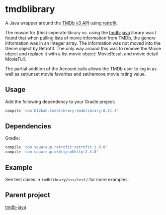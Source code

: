 tmdblibrary
============

A Java wrapper around the [TMDb v3 API][1] using [retrofit][2].

The reason for (this) seperate library vs. using the [tmdb-java][3] library was I found that when pulling lists of movie information from TMDb, the genere information was in an Integer array. The information was not moved into the Genre object by Retrofit. The only way around this was to remove the Movie object and replace it with a list movie object: MovieResult and movie detail MovieFull. 

The partial addition of the Account calls allows the TMDb user to log in as well as set/unset movie favorites and set/remove movie rating value.


Usage
-----
Add the following dependency to your Gradle project:

```groovy
compile 'com.b12kab.tmdblibrary:tmdblibrary:0.11.3'
```


Dependencies
------------
Gradle:

```groovy
compile 'com.squareup.retrofit:retrofit:1.9.0'
compile 'com.squareup.okhttp:okhttp:2.3.0'
```


Example
-------

See test cases in `tmdblibrary/src/test/` for more examples.

Parent project
----------------

[tmdb-java](https://github.com/UweTrottmann/tmdb-java/releases/tag/v0.9.0)


 [1]: https://developers.themoviedb.org/3
 [2]: https://github.com/square/retrofit
 [3]: https://github.com/UweTrottmann/tmdb-java/releases
